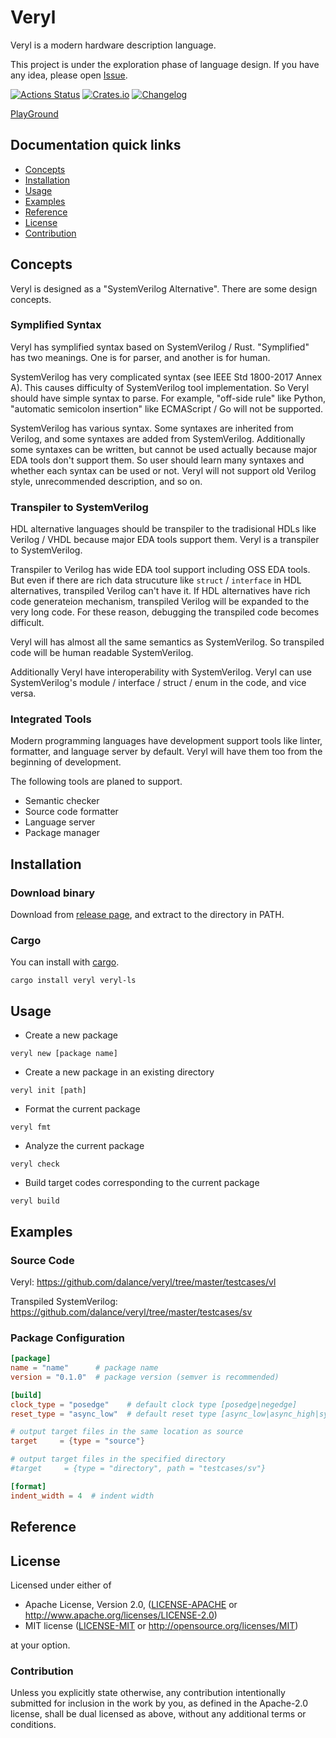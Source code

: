 # Veryl

Veryl is a modern hardware description language.

This project is under the exploration phase of language design.
If you have any idea, please open [Issue](https://github.com/dalance/veryl/issues).

[![Actions Status](https://github.com/dalance/veryl/workflows/Regression/badge.svg)](https://github.com/dalance/veryl/actions)
[![Crates.io](https://img.shields.io/crates/v/veryl.svg)](https://crates.io/crates/veryl)
[![Changelog](https://img.shields.io/badge/changelog-v0.1.7-green.svg)](https://github.com/dalance/veryl/blob/master/CHANGELOG.md)

[PlayGround](https://dalance.github.io/veryl/)

## Documentation quick links

* [Concepts](#concepts)
* [Installation](#installation)
* [Usage](#usage)
* [Examples](#examples)
* [Reference](#reference)
* [License](#license)
* [Contribution](#contribution)

## Concepts

Veryl is designed as a "SystemVerilog Alternative".
There are some design concepts.

### Symplified Syntax

Veryl has symplified syntax based on SystemVerilog / Rust.
"Symplified" has two meanings. One is for parser, and another is for human.

SystemVerilog has very complicated syntax (see IEEE Std 1800-2017 Annex A).
This causes difficulty of SystemVerilog tool implementation.
So Veryl should have simple syntax to parse.
For example, "off-side rule" like Python, "automatic semicolon insertion" like ECMAScript / Go will not be supported.

SystemVerilog has various syntax. Some syntaxes are inherited from Verilog, and some syntaxes are added from SystemVerilog.
Additionally some syntaxes can be written, but cannot be used actually because major EDA tools don't support them.
So user should learn many syntaxes and whether each syntax can be used or not.
Veryl will not support old Verilog style, unrecommended description, and so on.

### Transpiler to SystemVerilog

HDL alternative languages should be transpiler to the tradisional HDLs like Verilog / VHDL because major EDA tools support them.
Veryl is a transpiler to SystemVerilog.

Transpiler to Verilog has wide EDA tool support including OSS EDA tools.
But even if there are rich data strucuture like `struct` / `interface` in HDL alternatives, transpiled Verilog can't have it.
If HDL alternatives have rich code generateion mechanism, transpiled Verilog will be expanded to the very long code.
For these reason, debugging the transpiled code becomes difficult.

Veryl will has almost all the same semantics as SystemVerilog.
So transpiled code will be human readable SystemVerilog.

Additionally Veryl have interoperability with SystemVerilog.
Veryl can use SystemVerilog's module / interface / struct / enum in the code, and vice versa.

### Integrated Tools

Modern programming languages have development support tools like linter, formatter, and language server by default.
Veryl will have them too from the beginning of development.

The following tools are planed to support.

* Semantic checker
* Source code formatter
* Language server
* Package manager

## Installation

### Download binary

Download from [release page](https://github.com/dalance/veryl/releases/latest), and extract to the directory in PATH.

### Cargo

You can install with [cargo](https://crates.io/crates/veryl).

```
cargo install veryl veryl-ls
```

## Usage

* Create a new package

```
veryl new [package name]
```

* Create a new package in an existing directory

```
veryl init [path]
```

* Format the current package

```
veryl fmt
```

* Analyze the current package

```
veryl check
```

* Build target codes corresponding to the current package

```
veryl build
```

## Examples

### Source Code

Veryl: https://github.com/dalance/veryl/tree/master/testcases/vl

Transpiled SystemVerilog: https://github.com/dalance/veryl/tree/master/testcases/sv

### Package Configuration

```toml
[package]
name = "name"      # package name
version = "0.1.0"  # package version (semver is recommended)

[build]
clock_type = "posedge"    # default clock type [posedge|negedge]
reset_type = "async_low"  # default reset type [async_low|async_high|sync_low|sync_high]

# output target files in the same location as source
target     = {type = "source"}

# output target files in the specified directory
#target     = {type = "directory", path = "testcases/sv"}

[format]
indent_width = 4  # indent width
```

## Reference

## License

Licensed under either of

 * Apache License, Version 2.0, ([LICENSE-APACHE](LICENSE-APACHE) or http://www.apache.org/licenses/LICENSE-2.0)
 * MIT license ([LICENSE-MIT](LICENSE-MIT) or http://opensource.org/licenses/MIT)

at your option.

### Contribution

Unless you explicitly state otherwise, any contribution intentionally
submitted for inclusion in the work by you, as defined in the Apache-2.0
license, shall be dual licensed as above, without any additional terms or
conditions.
